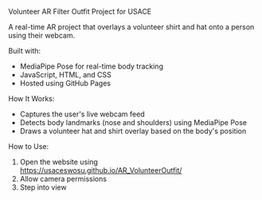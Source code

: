 Volunteer AR Filter Outfit Project for USACE

A real-time AR project that overlays a volunteer shirt and hat onto a person using their webcam.

Built with:
- MediaPipe Pose for real-time body tracking
- JavaScript, HTML, and CSS
- Hosted using GitHub Pages

How It Works:
- Captures the user's live webcam feed
- Detects body landmarks (nose and shoulders) using MediaPipe Pose
- Draws a volunteer hat and shirt overlay based on the body's position

How to Use:
1. Open the website using https://usaceswosu.github.io/AR_VolunteerOutfit/
2. Allow camera permissions
3. Step into view
